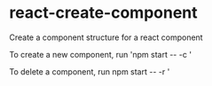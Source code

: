 # react-create-component
Create a component structure for a react component

To create a new component, run 'npm start -- -c <name-of-component>'

To delete a component, run npm start -- -r <name-of-component>'
